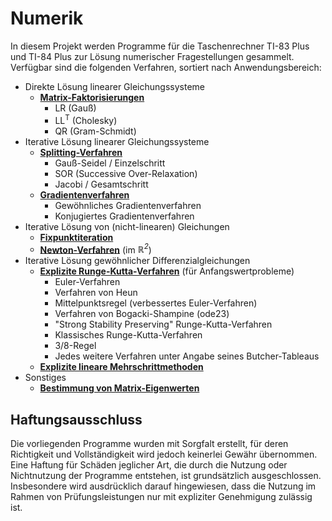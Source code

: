 # Numerik
In diesem Projekt werden Programme für die Taschenrechner TI-83 Plus und TI-84 Plus zur Lösung numerischer Fragestellungen gesammelt.
Verfügbar sind die folgenden Verfahren, sortiert nach Anwendungsbereich:

- Direkte Lösung linearer Gleichungssysteme
  - **[Matrix-Faktorisierungen](FAKTOR)**
    - LR (Gauß)
    - LL<sup>T</sup> (Cholesky)
    - QR (Gram-Schmidt)
- Iterative Lösung linearer Gleichungssysteme
  - **[Splitting-Verfahren](SPLIT)**
    - Gauß-Seidel / Einzelschritt
    - SOR (Successive Over-Relaxation)
    - Jacobi / Gesamtschritt
  - **[Gradientenverfahren](GRAD)**
    - Gewöhnliches Gradientenverfahren
    - Konjugiertes Gradientenverfahren
- Iterative Lösung von (nicht-linearen) Gleichungen
  - **[Fixpunktiteration](FPI)**
  - **[Newton-Verfahren](NEWTON)** (im *&reals;<sup>2</sup>*)
- Iterative Lösung gewöhnlicher Differenzialgleichungen
  - **[Explizite Runge-Kutta-Verfahren](RKF)** (für Anfangswertprobleme)
    - Euler-Verfahren
    - Verfahren von Heun
    - Mittelpunktsregel (verbessertes Euler-Verfahren)
    - Verfahren von Bogacki-Shampine (ode23)
    - "Strong Stability Preserving" Runge-Kutta-Verfahren
    - Klassisches Runge-Kutta-Verfahren
    - 3/8-Regel
    - Jedes weitere Verfahren unter Angabe seines Butcher-Tableaus
  - **[Explizite lineare Mehrschrittmethoden](LMM)**
- Sonstiges
  - **[Bestimmung von Matrix-Eigenwerten](EIGNWERT)**

## Haftungsausschluss
Die vorliegenden Programme wurden mit Sorgfalt erstellt, für deren Richtigkeit und Vollständigkeit wird jedoch keinerlei Gewähr übernommen.
Eine Haftung für Schäden jeglicher Art, die durch die Nutzung oder Nichtnutzung der Programme entstehen, ist grundsätzlich ausgeschlossen.
Insbesondere wird ausdrücklich darauf hingewiesen, dass die Nutzung im Rahmen von Prüfungsleistungen nur mit expliziter Genehmigung zulässig ist.
